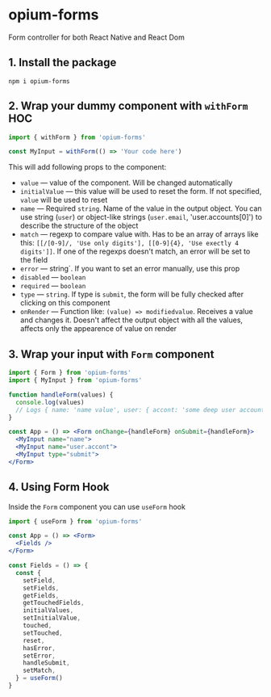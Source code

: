 # opium-forms
Form controller for both React Native and React Dom

## 1. Install the package
```
npm i opium-forms
```

## 2. Wrap your dummy component with `withForm` HOC
```jsx
import { withForm } from 'opium-forms'

const MyInput = withForm(() => 'Your code here')
```

This will add following props to the component:

* `value` — value of the component. Will be changed automatically
* `initialValue` — this value will be used to reset the form. If not specified, `value` will be used to reset
* `name` — Required `string`. Name of the value in the output object. You can use string (`user`) or object-like strings (`user.email`, 'user.accounts[0]') to describe the structure of the object
* `match` — regexp to compare value with. Has to be an array of arrays like this: `[[/[0-9]/, 'Use only digits'], [[0-9]{4}, 'Use exectly 4 digits']]`. If one of the regexps doesn't match, an error will be set to the field
* `error` — string`. If you want to set an error manually, use this prop
* `disabled` — `boolean`
* `required` — `boolean`
* `type` — `string`. If type is `submit`, the form will be fully checked after clicking on this component
* `onRender` — Function like: `(value) => modifiedvalue`. Receives a value and changes it. Doesn't affect the output object with all the values, affects only the appearence of value on render

## 3. Wrap your input with `Form` component
```jsx
import { Form } from 'opium-forms'
import { MyInput } from 'opium-forms'

function handleForm(values) {
  console.log(values)
  // Logs { name: 'name value', user: { accont: 'some deep user account value' } }
}

const App = () => <Form onChange={handleForm} onSubmit={handleForm}>
  <MyInput name="name">
  <MyInput name="user.accont">
  <MyInput type="submit">
</Form>
```

## 4. Using Form Hook
Inside the `Form` component you can use `useForm` hook
```jsx
import { useForm } from 'opium-forms'

const App = () => <Form>
  <Fields />
</Form>

const Fields = () => {
  const {
    setField,
    setFields,
    getFields,
    getTouchedFields,
    initialValues,
    setInitialValue,
    touched,
    setTouched,
    reset,
    hasError,
    setError,
    handleSubmit,
    setMatch,
  } = useForm()
}
```